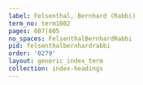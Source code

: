 ```yaml
---
label: Felsenthal, Bernhard (Rabbi)
term_no: term1002
pages: 607|805
no_spaces: FelsenthalBernhardRabbi
pid: felsenthalbernhardrabbi
order: '0279'
layout: generic_index_term
collection: index-headings
---
```

